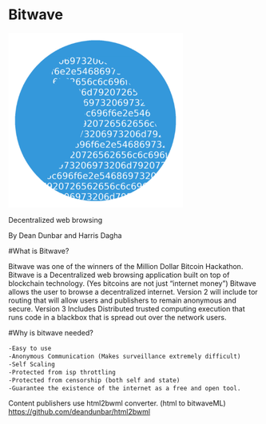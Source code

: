 # Bitwave

<img src="logo.png" width="350">

Decentralized web browsing

By Dean Dunbar and Harris Dagha



#What is Bitwave?

Bitwave was one of the winners of the Million Dollar Bitcoin Hackathon. Bitwave is a Decentralized web browsing application built on top of blockchain technology. (Yes bitcoins are not just “internet money”) Bitwave allows the user to browse a decentralized internet. Version 2 will include tor routing that will allow users and publishers to remain anonymous and secure. Version 3 Includes Distributed trusted computing execution that runs code in a blackbox that is spread out over the network users.

#Why is bitwave needed?


	-Easy to use
	-Anonymous Communication (Makes surveillance extremely difficult)
	-Self Scaling
	-Protected from isp throttling
	-Protected from censorship (both self and state)
	-Guarantee the existence of the internet as a free and open tool.



Content publishers use html2bwml converter. (html to bitwaveML)
https://github.com/deandunbar/html2bwml
